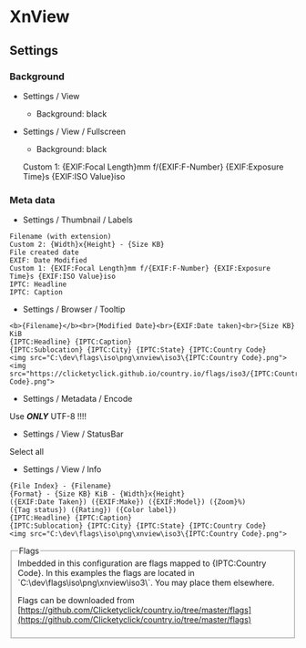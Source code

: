 
# XnView

## Settings

### Background

- Settings / View 
	- Background: black

- Settings / View / Fullscreen
	- Background: black
	
	
	Custom 1: {EXIF:Focal Length}mm f/{EXIF:F-Number} {EXIF:Exposure Time}s {EXIF:ISO Value}iso

### Meta data 

- Settings / Thumbnail / Labels

```console
Filename (with extension)
Custom 2: {Width}x{Height} - {Size KB}
File created date
EXIF: Date Modified
Custom 1: {EXIF:Focal Length}mm f/{EXIF:F-Number} {EXIF:Exposure Time}s {EXIF:ISO Value}iso
IPTC: Headline
IPTC: Caption
```
- Settings / Browser / Tooltip

```console
<b>{Filename}</b><br>{Modified Date}<br>{EXIF:Date taken}<br>{Size KB} KiB
{IPTC:Headline} {IPTC:Caption}
{IPTC:Sublocation} {IPTC:City} {IPTC:State} {IPTC:Country Code} 
<img src="C:\dev\flags\iso\png\xnview\iso3\{IPTC:Country Code}.png"><img src="https://clicketyclick.github.io/country.io/flags/iso3/{IPTC:Country Code}.png">
```

- Settings / Metadata / Encode

Use ***ONLY*** UTF-8 !!!!

- Settings / View / StatusBar

Select all

- Settings / View / Info

```console
{File Index} - {Filename}
{Format} - {Size KB} KiB - {Width}x{Height}
({EXIF:Date Taken}) ({EXIF:Make}) ({EXIF:Model}) ({Zoom}%)
({Tag status}) ({Rating}) ({Color label}) 
{IPTC:Headline} {IPTC:Caption}
{IPTC:Sublocation} {IPTC:City} {IPTC:State} {IPTC:Country Code} 
<img src="C:\dev\flags\iso\png\xnview\iso3\{IPTC:Country Code}.png">
```

<fieldset>
  <legend>Flags</legend>
  Imbedded in this configuration are flags mapped to {IPTC:Country Code}. In this examples the flags are located in `C:\dev\flags\iso\png\xnview\iso3\`.
  You may place them elsewhere.

  Flags can be downloaded from [https://github.com/Clicketyclick/country.io/tree/master/flags](https://github.com/Clicketyclick/country.io/tree/master/flags)
</fieldset>
